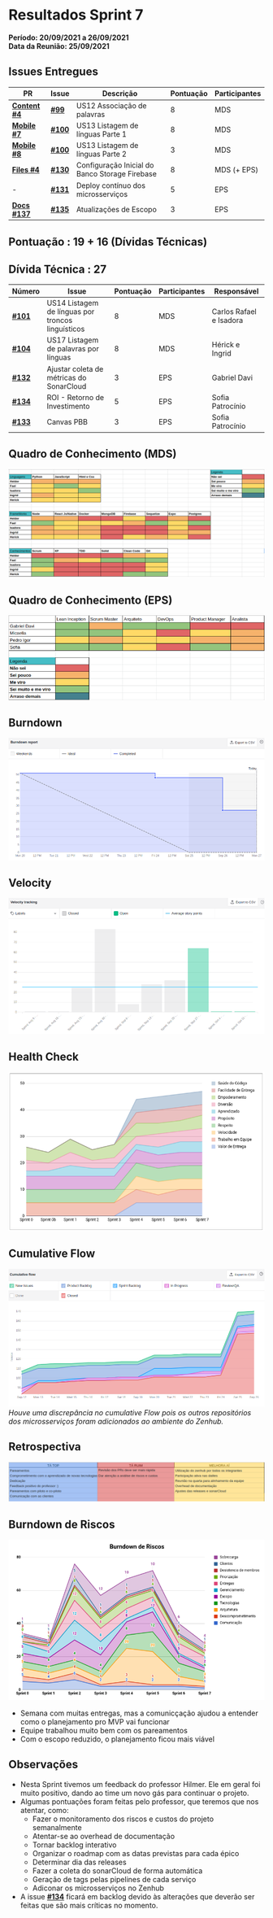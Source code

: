 # Resultados Sprint 7

**Período: 20/09/2021 a 26/09/2021**<br>
**Data da Reunião: 25/09/2021**

## Issues Entregues
| PR | Issue | Descrição | Pontuação | Participantes |
|----|-------|-----------|-----------|---------------|
| [**Content #4**](https://github.com/fga-eps-mds/2021.1-Multilind-content-server/pull/4/) | [**#99**](https://github.com/fga-eps-mds/2021.1-Multilind-Docs/issues/99) | US12 Associação de palavras | 8 | MDS |
| [**Mobile #7**](https://github.com/fga-eps-mds/2021.1-Multilind-Mobile-App/pull/7) | [**#100**](https://github.com/fga-eps-mds/2021.1-Multilind-Docs/issues/100) | US13 Listagem de línguas Parte 1 | 8 | MDS |
| [**Mobile #8**](https://github.com/fga-eps-mds/2021.1-Multilind-Mobile-App/pull/8) |[**#100**](https://github.com/fga-eps-mds/2021.1-Multilind-Docs/issues/100) | US13 Listagem de línguas Parte 2| 3 | MDS |
| [**Files #4**](https://github.com/fga-eps-mds/2021.1-Multilind-files-server/pull/4)|[**#130**](https://github.com/fga-eps-mds/2021.1-Multilind-Docs/issues/130) | Configuração Inicial do Banco Storage Firebase | 8 | MDS (+ EPS) |
| - |[**#131**](https://github.com/fga-eps-mds/2021.1-Multilind-Docs/issues/131) | Deploy contínuo dos microsserviços | 5 | EPS|
| [**Docs #137**](https://github.com/fga-eps-mds/2021.1-Multilind-Docs/pull/137)|[**#135**](https://github.com/fga-eps-mds/2021.1-Multilind-Docs/issues/135) | Atualizações de Escopo | 3 | EPS |


## Pontuação : 19 + 16 (Dívidas Técnicas)
## Dívida Técnica : 27
| Número | Issue | Pontuação | Participantes | Responsável |
|--------|-------|-----------|---------------|-------------|
| [**#101**](https://github.com/fga-eps-mds/2021.1-Multilind-Docs/issues/101) | US14 Listagem de línguas por troncos linguísticos | 8 | MDS | Carlos Rafael e Isadora |
| [**#104**](https://github.com/fga-eps-mds/2021.1-Multilind-Docs/issues/104) | US17 Listagem de palavras por línguas | 8 | MDS | Hérick e Ingrid |
| [**#132**](https://github.com/fga-eps-mds/2021.1-Multilind-Docs/issues/132) | Ajustar coleta de métricas do SonarCloud | 3 | EPS | Gabriel Davi |
| [**#134**](https://github.com/fga-eps-mds/2021.1-Multilind-Docs/issues/134) |  ROI - Retorno de Investimento | 5 |EPS | Sofia Patrocínio |
|[**#133**](https://github.com/fga-eps-mds/2021.1-Multilind-Docs/issues/133) | Canvas PBB | 3 | EPS | Sofia Patrocínio |

## Quadro de Conhecimento (MDS)
![quadro7](../../img/quadroConhecimento/quadro7.png)

## Quadro de Conhecimento (EPS)
![quadro7](../../img/quadroConhecimento/Equadro7.png)
## Burndown
![burn7](../../img/burndown/burndown7.png)

## Velocity
![velocity7](../../img/velocity/velocity7.png)

## Health Check
![health7](../../img/healthCheck/health7.png)

## Cumulative Flow
![cumulative7](../../img/cumulativeFlow/cumulative7.png)
*Houve uma discrepância no cumulative Flow pois os outros repositórios dos microsserviços foram adicionados ao ambiente do Zenhub.*

## Retrospectiva
![retro7](../../img/retrospective/retro7.png)

## Burndown de Riscos
![riscos7](../../img/riscos/riscos7.png)

* Semana com muitas entregas, mas a comunicçação ajudou a entender como o planejamento pro MVP vai funcionar
* Equipe trabalhou muito bem com os pareamentos
* Com o escopo reduzido, o planejamento ficou mais viável

## Observações
* Nesta Sprint tivemos um feedback do professor Hilmer. Ele em geral foi muito positivo, dando ao time um novo gás para continuar o projeto.
* Algumas pontuações foram feitas pelo professor, que teremos que nos atentar, como:
  * Fazer o monitoramento dos riscos e custos do projeto semanalmente
  * Atentar-se ao overhead de documentação
  * Tornar backlog interativo
  * Organizar o roadmap com as datas previstas para cada épico
  * Determinar dia das releases
  * Fazer a coleta do sonarCloud de forma automática
  * Geração de tags pelas pipelines de cada serviço
  * Adiconar os microsserviços no Zenhub
* A issue [**#134**](https://github.com/fga-eps-mds/2021.1-Multilind-Docs/issues/134) ficará em backlog devido às alterações que deverão ser feitas que são mais críticas no momento.